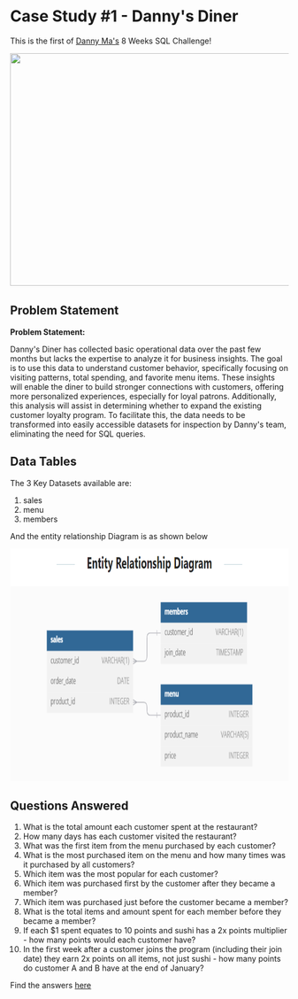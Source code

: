 # Case Study #1 - Danny's Diner

This is the first of  [Danny Ma's](https://8weeksqlchallenge.com/case-study-1/) 8 Weeks SQL Challenge!

<p>
  <img src="https://github.com/user-attachments/assets/1eb3b15a-7cb1-4d69-8951-143a570573af" width = 550 height=420>
</p>

## Problem Statement
**Problem Statement:**

Danny's Diner has collected basic operational data over the past few months but lacks the expertise to analyze it for business insights. The goal is to use this data to understand customer behavior, specifically focusing on visiting patterns, total spending, and favorite menu items. These insights will enable the diner to build stronger connections with customers, offering more personalized experiences, especially for loyal patrons. Additionally, this analysis will assist in determining whether to expand the existing customer loyalty program. To facilitate this, the data needs to be transformed into easily accessible datasets for inspection by Danny's team, eliminating the need for SQL queries.

## Data Tables
The 3 Key Datasets available are:
1. sales
2. menu
3. members

And the entity relationship Diagram is as shown below

<p>
  <img src="https://github.com/aishwarya-1999/SQL_Projects/blob/main/8WeeksSQLChallenge/Danny's%20Diner/Schema.png" width = 550 height=420>
</p>

## Questions Answered
1. What is the total amount each customer spent at the restaurant?
2. How many days has each customer visited the restaurant?
3. What was the first item from the menu purchased by each customer?
4. What is the most purchased item on the menu and how many times was it purchased by all customers?
5. Which item was the most popular for each customer?
6. Which item was purchased first by the customer after they became a member?
7. Which item was purchased just before the customer became a member?
8. What is the total items and amount spent for each member before they became a member?
9. If each $1 spent equates to 10 points and sushi has a 2x points multiplier - how many points would each customer have?
10. In the first week after a customer joins the program (including their join date) they earn 2x points on all items, not just sushi - how many points do customer A and B have at the end of January?

Find the answers [here](https://github.com/aishwarya-1999/SQL_Projects/blob/main/8WeeksSQLChallenge/Danny's%20Diner/Analysis_Danny's_Diner.sql)
